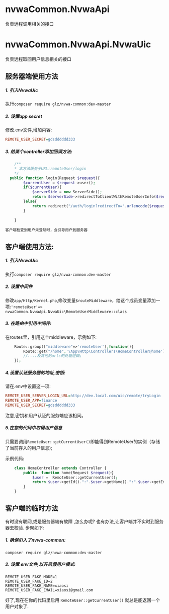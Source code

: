 # nvwaCommon.NvwaApi

负责远程调用相关的接口


# nvwaCommon.NvwaApi.NvwaUic

负责远程取回用户信息相关的接口

## 服务器端使用方法
##### 1. 引入NvwaUic
执行``` composer require glz/nvwa-common:dev-master ```
##### 2. 设置app secret

修改.env文件,增加内容:

```ini
REMOTE_USER_SECRET=gdsdddddd333
```

##### 3. 给某个controller添加回调方法:
```php
    /**
    * 本方法服务于URL:remoteUser/login
    */
  public function login(Request $request){
        $currentUser = $request->user();
        if($currentUser){
            $serverSide = new ServerSide();
            return $serverSide->redirectToClientWithRemoteUserInfo($request);
        }else{
            return redirect("/auth/login?redirectTo=".urlencode($request->url()."?".$request->getQueryString()));
        }
        
    }
```
    客户端检查到用户未登陆时，会引导用户到服务器

## 客户端使用方法:

##### 1. 引入NvwaUic

执行``` composer require glz/nvwa-common:dev-master ```

##### 2. 设置中间件

修改```app/Http/Kernel.php```,修改变量```$routeMiddleware```，给这个成员变量添加一项:```'remoteUser'=> nvwaCommon.NvwaApi.NvwaUic\RemoteUserMiddleware::class```

##### 3. 在路由中引用中间件:

在routes里，引用这个middleware，示例如下:

```php
    Route::group(["middleware"=>'remoteUser'],function(){
        Route::get("/home",'\App\Http\Controllers\HomeController@home');
        //....及其他的urls的处理逻辑;
    });
```

##### 4.设置认证服务器的地址,密钥:

请在.env中设置这一项:

```ini
REMOTE_USER_SERVER_LOGIN_URL=http://dev.local.com/uic/remote/tryLogin
REMOTE_USER_APP=finance
REMOTE_USER_SECRET=gdsdddddd333
```
  注意,密钥和用户认证的服务端应该相同。

##### 5.在您的代码中取得用户信息

只需要调用```RemoteUser::getCurrentUser()```即能得到RemoteUser的实例（存储了当前存入的用户信息);

示例代码:
```php
    class HomeController extends Controller {
        public  function home(Request $request){
            $user =  RemoteUser::getCurrentUser();
            return $user->getId().":".$user->getName().":".$user->getEmail();
        }
    }
```



## 客户端的临时方法

 有时没有联网,或是服务器端有故障 ,怎么办呢?
 也有办法,让客户端并不实时到服务器去校验.
 步聚如下:
 
 ##### 1. 确保引入了nvwa-common:
 
```
composer require glz/nvwa-common:dev-master
```

##### 2. 设置.env文件,以开启假用户模式:
```
REMOTE_USER_FAKE_MODE=1
REMOTE_USER_FAKE_ID=2
REMOTE_USER_FAKE_NAME=xiaosi
REMOTE_USER_FAKE_EMAIL=xiaosi@gmail.com
```

好了,现在在你的代码里启用 ``` RemoteUser::getCurrentUser() ``` 就总是能返回一个用户对象了.
